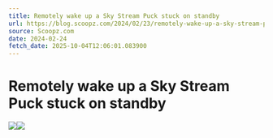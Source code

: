 ```yaml
---
title: Remotely wake up a Sky Stream Puck stuck on standby
url: https://blog.scoopz.com/2024/02/23/remotely-wake-up-a-sky-stream-puck-stuck-on-standby/
source: Scoopz.com
date: 2024-02-24
fetch_date: 2025-10-04T12:06:01.083900
---
```


# Remotely wake up a Sky Stream Puck stuck on standby

![](data:image/png;base64...)![](data:image/png;base64...)